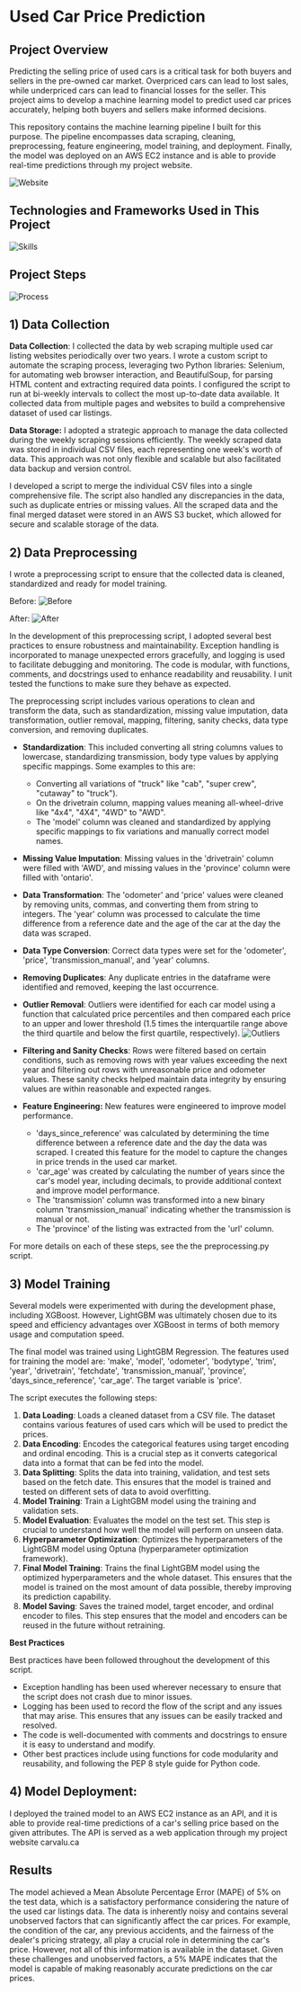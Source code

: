 # Used Car Price Prediction

## Project Overview
Predicting the selling price of used cars is a critical task for both buyers and sellers in the pre-owned car market. Overpriced cars can lead to lost sales, while underpriced cars can lead to financial losses for the seller. This project aims to develop a machine learning model to predict used car prices accurately, helping both buyers and sellers make informed decisions.

This repository contains the machine learning pipeline I built for this purpose. The pipeline encompasses data scraping, cleaning, preprocessing, feature engineering, model training, and deployment. Finally, the model was deployed on an AWS EC2 instance and is able to provide real-time predictions through my project website.

![Website](https://carvalu.ca/images/website_ss.jpg)

## Technologies and Frameworks Used in This Project
![Skills](https://carvalu.ca/images/skills_map.png)

## Project Steps

![Process](https://carvalu.ca/images/process_pipeline.png)

## 1) Data Collection
**Data Collection**: I collected the data by web scraping multiple used car listing websites periodically over two years. I wrote a custom script to automate the scraping process, leveraging two Python libraries: Selenium, for automating web browser interaction, and BeautifulSoup, for parsing HTML content and extracting required data points. I configured the script to run at bi-weekly intervals to collect the most up-to-date data available. It collected data from multiple pages and websites to build a comprehensive dataset of used car listings.

**Data Storage:** I adopted a strategic approach to manage the data collected during the weekly scraping sessions efficiently. The weekly scraped data was stored in individual CSV files, each representing one week's worth of data. This approach was not only flexible and scalable but also facilitated data backup and version control. 

I developed a script to merge the individual CSV files into a single comprehensive file. The script also handled any discrepancies in the data, such as duplicate entries or missing values. All the scraped data and the final merged dataset were stored in an AWS S3 bucket, which allowed for secure and scalable storage of the data.

## 2) Data Preprocessing
I wrote a preprocessing script to ensure that the collected data is cleaned, standardized and ready for model training. 

Before:
![Before](https://carvalu.ca/images/before.jpg)

After:
![After](https://carvalu.ca/images/after.jpg)


In the development of this preprocessing script, I adopted several best practices to ensure robustness and maintainability. Exception handling is incorporated to manage unexpected errors gracefully, and logging is used to facilitate debugging and monitoring. The code is modular, with functions, comments, and docstrings used to enhance readability and reusability. I unit tested the functions to make sure they behave as expected.

The preprocessing script includes various operations to clean and transform the data, such as standardization, missing value imputation, data transformation, outlier removal, mapping, filtering, sanity checks, data type conversion, and removing duplicates.

- **Standardization**: 
  This included converting all string columns values to lowercase, standardizing transmission, body type values by applying specific mappings. Some examples to this are:
  - Converting all variations of "truck" like "cab", "super crew", "cutaway" to "truck").
  - On the drivetrain column, mapping values meaning all-wheel-drive like "4x4", "4X4", "4WD" to "AWD". 
  - The 'model' column was cleaned and standardized by applying specific mappings to fix variations and manually correct model names.

- **Missing Value Imputation**:
  Missing values in the 'drivetrain' column were filled with 'AWD', and missing values in the 'province' column were filled with 'ontario'.

- **Data Transformation**:
  The 'odometer' and 'price' values were cleaned by removing units, commas, and converting them from string to integers. The 'year' column was processed to calculate the time difference from a reference date and the age of the car at the day the data was scraped.

- **Data Type Conversion**: Correct data types were set for the 'odometer', 'price', 'transmission_manual', and 'year' columns.

-  **Removing Duplicates**: Any duplicate entries in the dataframe were identified and removed, keeping the last occurrence.

- **Outlier Removal**:
Outliers were identified for each car model using a function that calculated price percentiles and then compared each price to an upper and lower threshold (1.5 times the interquartile range above the third quartile and below the first quartile, respectively).
![Outliers](https://carvalu.ca/images/outliers.jpg)

- **Filtering and Sanity Checks**:
Rows were filtered based on certain conditions, such as removing rows with year values exceeding the next year and filtering out rows with unreasonable price and odometer values. These sanity checks helped maintain data integrity by ensuring values are within reasonable and expected ranges.

- **Feature Engineering:**
  New features were engineered to improve model performance.
  - 'days_since_reference' was calculated by determining the time difference between a reference date and the day the data was scraped. I created this feature for the model to capture the changes in price trends in the used car market.
  - 'car_age' was created by calculating the number of years since the car's model year, including decimals, to provide additional context and improve model performance.
  - The 'transmission' column was transformed into a new binary column 'transmission_manual' indicating whether the transmission is manual or not.
  - The 'province' of the listing was extracted from the 'url' column. 

For more details on each of these steps, see the the preprocessing.py script.

## 3) Model Training 

Several models were experimented with during the development phase, including XGBoost. However, LightGBM was ultimately chosen due to its speed and efficiency advantages over XGBoost in terms of both memory usage and computation speed.

The final model was trained using LightGBM Regression. The features used for training the model are: 'make', 'model', 'odometer', 'bodytype', 'trim', 'year', 'drivetrain', 'fetchdate', 'transmission_manual', 'province', 'days_since_reference', 'car_age'. The target variable is 'price'.

The script executes the following steps:

1.  **Data Loading**: Loads a cleaned dataset from a CSV file. The dataset contains various features of used cars which will be used to predict the prices.
2.  **Data Encoding**: Encodes the categorical features using target encoding and ordinal encoding. This is a crucial step as it converts categorical data into a format that can be fed into the model.
3.  **Data Splitting**: Splits the data into training, validation, and test sets based on the fetch date. This ensures that the model is trained and tested on different sets of data to avoid overfitting.
4.  **Model Training**: Train a LightGBM model using the training and validation sets. 
5.  **Model Evaluation**: Evaluates the model on the test set. This step is crucial to understand how well the model will perform on unseen data.
6.  **Hyperparameter Optimization**: Optimizes the hyperparameters of the LightGBM model using Optuna (hyperparameter optimization framework).
7.  **Final Model Training**: Trains the final LightGBM model using the optimized hyperparameters and the whole dataset. This ensures that the model is trained on the most amount of data possible, thereby improving its prediction capability.
8.  **Model Saving**: Saves the trained model, target encoder, and ordinal encoder to files. This step ensures that the model and encoders can be reused in the future without retraining.

**Best Practices**

Best practices have been followed throughout the development of this script. 
- Exception handling has been used wherever necessary to ensure that the script does not crash due to minor issues.
- Logging has been used to record the flow of the script and any issues that may arise. This ensures that any issues can be easily tracked and resolved.
- The code is well-documented with comments and docstrings to ensure it is easy to understand and modify.
- Other best practices include using functions for code modularity and reusability, and following the PEP 8 style guide for Python code.

## 4) Model Deployment: 
I deployed the trained model to an AWS EC2 instance as an API, and it is able to provide real-time predictions of a car's selling price based on the given attributes. The API is served as a web application through my project website carvalu.ca

## Results

The model achieved a Mean Absolute Percentage Error (MAPE) of 5% on the test data, which is a satisfactory performance considering the nature of the used car listings data. The data is inherently noisy and contains several unobserved factors that can significantly affect the car prices. For example, the condition of the car, any previous accidents, and the fairness of the dealer's pricing strategy, all play a crucial role in determining the car's price. However, not all of this information is available in the dataset. Given these challenges and unobserved factors, a 5% MAPE indicates that the model is capable of making reasonably accurate predictions on the car prices.
